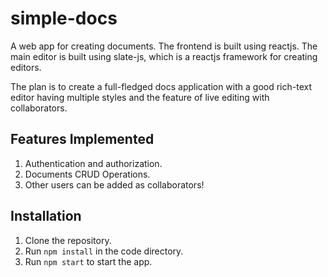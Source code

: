 # simple-docs
A web app for creating documents. The frontend is built using reactjs. The main editor is built using slate-js, which is a reactjs framework for creating editors.

The plan is to create a full-fledged docs application with a good rich-text editor having multiple styles and the feature of live editing with collaborators.

## Features Implemented
1. Authentication and authorization.
2. Documents CRUD Operations.
3. Other users can be added as collaborators!

## Installation
1. Clone the repository.
2. Run `npm install` in the code directory.
3. Run `npm start` to start the app.
